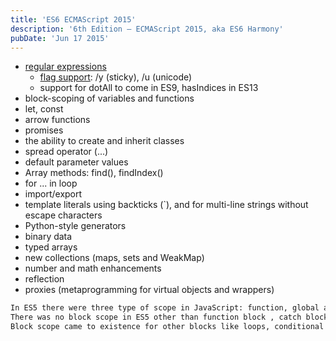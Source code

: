 ```yaml
---
title: 'ES6 ECMAScript 2015'
description: '6th Edition – ECMAScript 2015, aka ES6 Harmony'
pubDate: 'Jun 17 2015'
---
```



- <a href="https://exploringjs.com/impatient-js/ch_regexps.html" target="_blank">regular expressions</a>
  - <a href="https://exploringjs.com/impatient-js/ch_regexps.html#reg-exp-flags" target="_blank">flag support</a>: /y (sticky), /u (unicode)
  - support for dotAll to come in ES9, hasIndices in ES13
- block-scoping of variables and functions
- let, const
- arrow functions
- promises
- the ability to create and inherit classes
- spread operator (...)
- default parameter values
- Array methods: find(), findIndex()
- for ... in loop
- import/export
- template literals using backticks (`), and for multi-line strings without escape characters
- Python-style generators
- binary data
- typed arrays
- new collections (maps, sets and WeakMap)
- number and math enhancements
- reflection
- proxies (metaprogramming for virtual objects and wrappers)

```bash 
In ES5 there were three type of scope in JavaScript: function, global and lexical. 
There was no block scope in ES5 other than function block , catch block and object block. 
Block scope came to existence for other blocks like loops, conditional statements, etc. with introduction of let and const keywords in ES6. 
```

